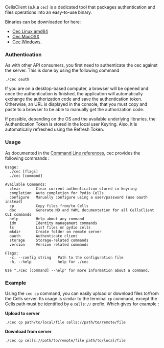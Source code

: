 CellsClient (a.k.a `cec`) is a dedicated tool that packages authentication and files operations into an easy-to-use binary. 

Binaries can be downloaded for here: 

- [Cec Linux amd64](https://download.pydio.com/latest/cells-client/release/{latest}/linux-amd64/cec)
- [Cec MacOSX](https://download.pydio.com/latest/cells-client/release/{latest}/darwin-amd64/cec) 
- [Cec Windows](https://download.pydio.com/latest/cells-client/release/{latest}/windows-amd64/cec.exe). 

### Authentication

As with other API consumers, you first need to authenticate the cec against the server. This is done by using the following command 

```
./cec oauth
```
If you are on a desktop-based computer, a browser will be opened and once the authentication is finished, the application will automatically exchange the authorization code and save the authentication token. Otherwise, an URL is displayed in the console, that you must copy and paste to a browser to be able to manually get the authorization code.

If possible, depending on the OS and the available underlying libraries, the Authentication Token is stored in the local user Keyring. Also, it is automatically refreshed using the Refresh Token.

### Usage

As documented in the [Command Line references](../cells-client-cec), cec provides the following commands :

```
Usage:
  ./cec [flags]
  ./cec [command]

Available Commands:
  clear       Clear current authentication stored in keyring
  completion  Auto completion for Pydio Cells
  configure   Manually configure using a user/password (use oauth instead)
  cp          Copy files from/to Cells
  doc         Generate MD and YAML documentation for all CellsClient CLI commands
  help        Help about any command
  idm         Identity management commands
  ls          List files on pydio cells
  mkdir       Create folder on remote server
  oauth       Authenticate client
  storage     Storage-related commands
  version     Version related commands

Flags:
  -c, --config string   Path to the configuration file
  -h, --help            help for ./cec

Use "./cec [command] --help" for more information about a command.
```

### Example

Using the `cec cp` command, you can easily upload or download files to/from the Cells server. Its usage is similar to the terminal `cp` command, except the Cells path must be identified by a `cells://` prefix. Which gives for example : 

**Upload to server**
```
./cec cp path/to/local/file cells://path/to/remote/file
```

**Download from server**
```
./cec cp cells://path/to/remote/file path/to/local/file
```